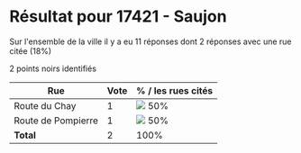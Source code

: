 # Résultat pour 17421 - Saujon

Sur l'ensemble de la ville il y a eu 11 réponses dont 2 réponses avec une rue citée (18%)

2 points noirs identifiés

| Rue | Vote | % / les rues cités|
|-----|------|-------------------|
| Route du Chay | 1 | <img src="../../img/bar_50.gif" />&nbsp;50%|
| Route de Pompierre | 1 | <img src="../../img/bar_50.gif" />&nbsp;50%|
| **Total** | 2 | 100%|
